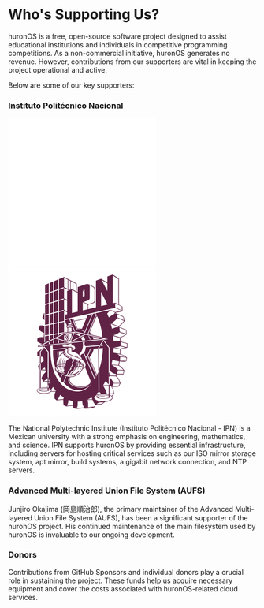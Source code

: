 # Who's Supporting Us?

huronOS is a free, open-source software project designed to assist educational institutions and individuals in competitive programming competitions. As a non-commercial initiative, huronOS generates no revenue. However, contributions from our supporters are vital in keeping the project operational and active.

Below are some of our key supporters:

### Instituto Politécnico Nacional
![](../assets/themed/dark/ipn.svg#gh-dark-mode-only)
![](../assets/themed/light/ipn.svg#gh-light-mode-only)

The National Polytechnic Institute (Instituto Politécnico Nacional - IPN) is a Mexican university with a strong emphasis on engineering, mathematics, and science. IPN supports huronOS by providing essential infrastructure, including servers for hosting critical services such as our ISO mirror storage system, apt mirror, build systems, a gigabit network connection, and NTP servers.

### Advanced Multi-layered Union File System (AUFS)
Junjiro Okajima (岡島​順治郎), the primary maintainer of the Advanced Multi-layered Union File System (AUFS), has been a significant supporter of the huronOS project. His continued maintenance of the main filesystem used by huronOS is invaluable to our ongoing development.

### Donors
Contributions from GitHub Sponsors and individual donors play a crucial role in sustaining the project. These funds help us acquire necessary equipment and cover the costs associated with huronOS-related cloud services.



